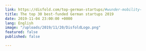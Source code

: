 ```yaml
---
link: https://disfold.com/top-german-startups/#wunder-mobility-
title: The top 30 best-funded German startups 2019
date: 2019-11-04 23:00:00 +0000
lang: English
image: "/uploads/2019/11/20/DisfoldLogo.png"
featured: false
published: false

---
```

